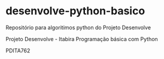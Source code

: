 # desenvolve-python-basico
Repositório para algoritimos python do Projeto Desenvolve 

Projeto Desenvolve - Itabira
Programação básica com Python

PDITA762

